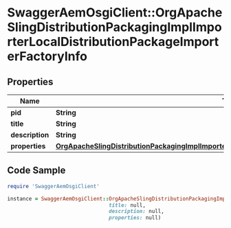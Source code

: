 # SwaggerAemOsgiClient::OrgApacheSlingDistributionPackagingImplImporterLocalDistributionPackageImporterFactoryInfo

## Properties

Name | Type | Description | Notes
------------ | ------------- | ------------- | -------------
**pid** | **String** |  | [optional] 
**title** | **String** |  | [optional] 
**description** | **String** |  | [optional] 
**properties** | [**OrgApacheSlingDistributionPackagingImplImporterLocalDistributionPackageImporterFactoryProperties**](OrgApacheSlingDistributionPackagingImplImporterLocalDistributionPackageImporterFactoryProperties.md) |  | [optional] 

## Code Sample

```ruby
require 'SwaggerAemOsgiClient'

instance = SwaggerAemOsgiClient::OrgApacheSlingDistributionPackagingImplImporterLocalDistributionPackageImporterFactoryInfo.new(pid: null,
                                 title: null,
                                 description: null,
                                 properties: null)
```


